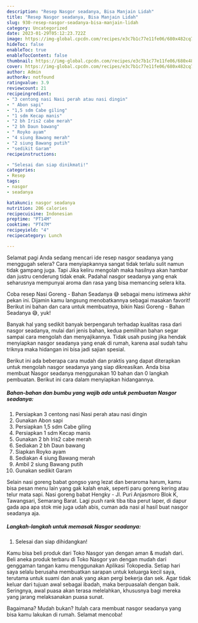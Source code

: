 ```yaml
---
description: "Resep Nasgor seadanya, Bisa Manjain Lidah"
title: "Resep Nasgor seadanya, Bisa Manjain Lidah"
slug: 930-resep-nasgor-seadanya-bisa-manjain-lidah
category: Uncategorized
date: 2023-01-29T05:12:23.722Z
image: https://img-global.cpcdn.com/recipes/e3c7b1c77e11fe06/680x482cq70/nasgor-seadanya-foto-resep-utama.jpg
hideToc: false
enableToc: true
enableTocContent: false
thumbnail: https://img-global.cpcdn.com/recipes/e3c7b1c77e11fe06/680x482cq70/nasgor-seadanya-foto-resep-utama.jpg
cover: https://img-global.cpcdn.com/recipes/e3c7b1c77e11fe06/680x482cq70/nasgor-seadanya-foto-resep-utama.jpg
author: Admin
authorAv: notfound
ratingvalue: 3.9
reviewcount: 21
recipeingredient:
- "3 centong nasi Nasi perah atau nasi dingin"
- " Abon sapi"
- "1,5 sdm Cabe giling"
- "1 sdm Kecap manis"
- "2 bh Iris2 cabe merah"
- "2 bh Daun bawang"
- " Royko ayam"
- "4 siung Bawang merah"
- "2 siung Bawang putih"
- "sedikit Garam"
recipeinstructions:

- "Selesai dan siap dinikmati!"
categories:
- Resep
tags:
- nasgor
- seadanya

katakunci: nasgor seadanya 
nutrition: 206 calories
recipecuisine: Indonesian
preptime: "PT14M"
cooktime: "PT47M"
recipeyield: "4"
recipecategory: Lunch

---
```



Selamat pagi Anda sedang mencari ide resep nasgor seadanya yang menggugah selera? Cara menyiapkannya sangat tidak terlalu sulit namun tidak gampang juga. Tapi Jika keliru mengolah maka hasilnya akan hambar dan justru cenderung tidak enak. Padahal nasgor seadanya yang enak seharusnya mempunyai aroma dan rasa yang bisa memancing selera kita.


Coba resep Nasi Goreng - Bahan Seadanya 😅 sebagai menu istimewa akhir pekan ini. Dijamin kamu langsung menobatkannya sebagai masakan favorit! Berikut ini bahan dan cara untuk membuatnya, bikin Nasi Goreng - Bahan Seadanya 😅, yuk!

Banyak hal yang sedikit banyak berpengaruh terhadap kualitas rasa dari nasgor seadanya, mulai dari jenis bahan, kedua pemilihan bahan segar sampai cara mengolah dan menyajikannya. Tidak usah pusing jika hendak menyiapkan nasgor seadanya yang enak di rumah, karena asal sudah tahu triknya maka hidangan ini bisa jadi sajian spesial.


Berikut ini ada beberapa cara mudah dan praktis yang dapat diterapkan untuk mengolah nasgor seadanya yang siap dikreasikan. Anda bisa membuat Nasgor seadanya menggunakan 10 bahan dan 0 langkah pembuatan. Berikut ini cara dalam menyiapkan hidangannya.

<!--inarticleads1-->

##### Bahan-bahan dan bumbu yang wajib ada untuk pembuatan Nasgor seadanya:

1. Persiapkan 3 centong nasi Nasi perah atau nasi dingin
1. Gunakan  Abon sapi
1. Persiapkan 1,5 sdm Cabe giling
1. Persiapkan 1 sdm Kecap manis
1. Gunakan 2 bh Iris2 cabe merah
1. Sediakan 2 bh Daun bawang
1. Siapkan  Royko ayam
1. Sediakan 4 siung Bawang merah
1. Ambil 2 siung Bawang putih
1. Gunakan sedikit Garam


Selain nasi goreng babat gongso yang lezat dan beraroma harum, kamu bisa pesan menu lain yang gak kalah enak, seperti paru goreng kering atau telur mata sapi. Nasi goreng babat Hengky - Jl. Puri Anjasmoro Blok K, Tawangsari, Semarang Barat. Lagi push rank tiba tiba perut laper, di dapur gada apa apa stok mie juga udah abis, cuman ada nasi al hasil buat nasgor seadanya aja. 

<!--inarticleads2-->

##### Langkah-langkah untuk memasak Nasgor seadanya:


1. Selesai dan siap dihidangkan!

Kamu bisa beli produk dari Toko Nasgor yan dengan aman &amp; mudah dari. Beli aneka produk terbaru di Toko Nasgor yan dengan mudah dari genggaman tangan kamu menggunakan Aplikasi Tokopedia. Setiap hari saya selalu berusaha membuatkan sarapan untuk keluarga kecil saya, terutama untuk suami dan anak yang akan pergi bekerja dan sek. Agar tidak keluar dari tujuan awal sebagai ibadah, maka berpuasalah dengan baik. Seringnya, awal puasa akan terasa melelahkan, khususnya bagi mereka yang jarang melaksanakan puasa sunat. 

Bagaimana? Mudah bukan? Itulah cara membuat nasgor seadanya yang bisa kamu lakukan di rumah. Selamat mencoba!
